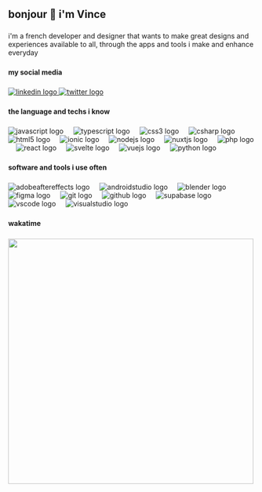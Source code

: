 <h2 align="left">bonjour 👋 i'm Vince</h2>

###

<p align="left">i'm a french developer and designer that wants to make great designs and experiences available to all, through the apps and tools i make and enhance everyday</p>

###

<h4 align="left">my social media</h4>

###

<div align="left">
  <a href="https://www.linkedin.com/in/vincelinise/" target="_blank">
    <img src="https://img.shields.io/static/v1?message=LinkedIn&logo=linkedin&label=&color=0077B5&logoColor=white&labelColor=&style=for-the-badge" height="" alt="linkedin logo"  />
  </a>
  <a href="https://twitter.com/ecnivtwelve" target="_blank">
    <img src="https://img.shields.io/static/v1?message=Twitter&logo=twitter&label=&color=1DA1F2&logoColor=white&labelColor=&style=for-the-badge" height="" alt="twitter logo"  />
  </a>
</div>

###

<h4 align="left">the language and techs i know</h4>

###

<div align="left">
  <img src="https://img.shields.io/badge/JavaScript-F7DF1E?logo=javascript&logoColor=black&style=for-the-badge" height="" alt="javascript logo"  />
  <img width="12" />
  <img src="https://img.shields.io/badge/TypeScript-3178C6?logo=typescript&logoColor=white&style=for-the-badge" height="" alt="typescript logo"  />
  <img width="12" />
  <img src="https://img.shields.io/badge/CSS3-1572B6?logo=css3&logoColor=white&style=for-the-badge" height="" alt="css3 logo"  />
  <img width="12" />
  <img src="https://img.shields.io/badge/C Sharp-239120?logo=csharp&logoColor=white&style=for-the-badge" height="" alt="csharp logo"  />
  <img width="12" />
  <img src="https://img.shields.io/badge/HTML5-E34F26?logo=html5&logoColor=white&style=for-the-badge" height="" alt="html5 logo"  />
  <img width="12" />
  <img src="https://img.shields.io/badge/Ionic-3880FF?logo=ionic&logoColor=white&style=for-the-badge" height="" alt="ionic logo"  />
  <img width="12" />
  <img src="https://img.shields.io/badge/Node.js-339933?logo=nodedotjs&logoColor=white&style=for-the-badge" height="" alt="nodejs logo"  />
  <img width="12" />
  <img src="https://img.shields.io/badge/Nuxt.js-00DC82?logo=nuxtdotjs&logoColor=black&style=for-the-badge" height="" alt="nuxtjs logo"  />
  <img width="12" />
  <img src="https://img.shields.io/badge/PHP-777BB4?logo=php&logoColor=black&style=for-the-badge" height="" alt="php logo"  />
  <img width="12" />
  <img src="https://img.shields.io/badge/React-61DAFB?logo=react&logoColor=black&style=for-the-badge" height="" alt="react logo"  />
  <img width="12" />
  <img src="https://img.shields.io/badge/Svelte-FF3E00?logo=svelte&logoColor=white&style=for-the-badge" height="" alt="svelte logo"  />
  <img width="12" />
  <img src="https://img.shields.io/badge/Vue.js-4FC08D?logo=vuedotjs&logoColor=black&style=for-the-badge" height="" alt="vuejs logo"  />
  <img width="12" />
  <img src="https://img.shields.io/badge/Python-3776AB?logo=python&logoColor=white&style=for-the-badge" height="" alt="python logo"  />
</div>

###

<h4 align="left">software and tools i use often</h4>

###

<div align="left">
  <img src="https://img.shields.io/badge/Adobe After Effects-9999FF?logo=adobeaftereffects&logoColor=black&style=for-the-badge" height="" alt="adobeaftereffects logo"  />
  <img width="12" />
  <img src="https://img.shields.io/badge/Android Studio-3DDC84?logo=androidstudio&logoColor=black&style=for-the-badge" height="" alt="androidstudio logo"  />
  <img width="12" />
  <img src="https://img.shields.io/badge/Blender-F5792A?logo=blender&logoColor=black&style=for-the-badge" height="" alt="blender logo"  />
  <img width="12" />
  <img src="https://img.shields.io/badge/Figma-F24E1E?logo=figma&logoColor=white&style=for-the-badge" height="" alt="figma logo"  />
  <img width="12" />
  <img src="https://img.shields.io/badge/Git-F05032?logo=git&logoColor=white&style=for-the-badge" height="" alt="git logo"  />
  <img width="12" />
  <img src="https://img.shields.io/badge/GitHub-181717?logo=github&logoColor=white&style=for-the-badge" height="" alt="github logo"  />
  <img width="12" />
  <img src="https://img.shields.io/badge/Supabase-3ECF8E?logo=supabase&logoColor=black&style=for-the-badge" height="" alt="supabase logo"  />
  <img width="12" />
  <img src="https://img.shields.io/badge/Visual Studio Code-007ACC?logo=visualstudiocode&logoColor=white&style=for-the-badge" height="" alt="vscode logo"  />
  <img width="12" />
  <img src="https://img.shields.io/badge/Visual Studio-5C2D91?logo=visualstudio&logoColor=white&style=for-the-badge" height="" alt="visualstudio logo"  />
</div>

###

<h4 align="left">wakatime</h4>

###

<img src="https://wakatime.com/share/@4e714450-0ed9-406b-81e1-a27f36c6bf2f/4ec36191-3a96-4d9f-a2e6-cda8988023fe.svg" height="500" />

###
